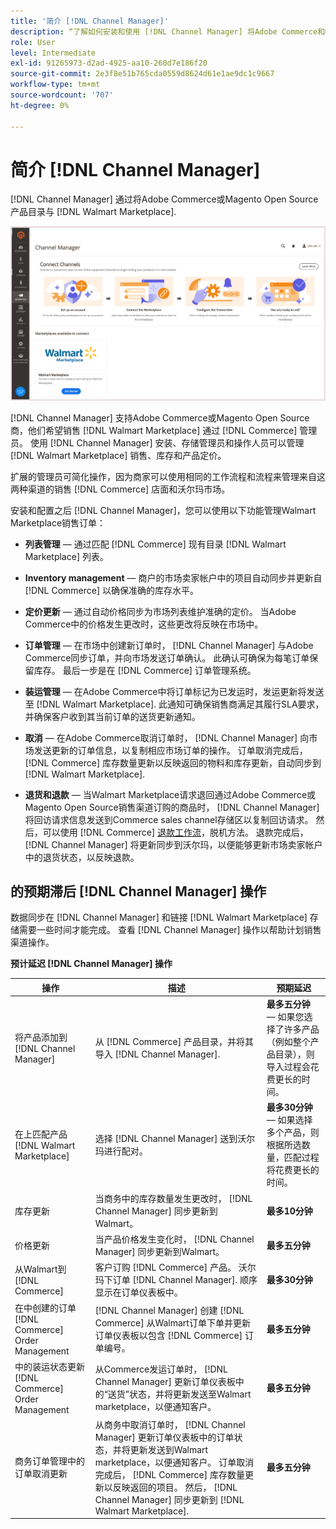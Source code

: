 ```yaml
---
title: '简介 [!DNL Channel Manager]'
description: “了解如何安装和使用 [!DNL Channel Manager] 将Adobe Commerce和Magento Open Source店与Walmart Marketplace集成，并创建销售渠道，从您的商务管理员处无缝地管理市场列表、定价、库存和销售。
role: User
level: Intermediate
exl-id: 91265973-d2ad-4925-aa10-260d7e186f20
source-git-commit: 2e3f8e51b765cda0559d8624d61e1ae9dc1c9667
workflow-type: tm+mt
source-wordcount: '707'
ht-degree: 0%

---
```



# 简介 [!DNL Channel Manager]

[!DNL Channel Manager] 通过将Adobe Commerce或Magento Open Source产品目录与 [!DNL Walmart Marketplace].

![[!DNL Channel Manager] 扩展管理员视图](assets/channel-manager-home.png)

[!DNL Channel Manager] 支持Adobe Commerce或Magento Open Source商，他们希望销售 [!DNL Walmart Marketplace] 通过 [!DNL Commerce] 管理员。 使用 [!DNL Channel Manager] 安装、存储管理员和操作人员可以管理 [!DNL Walmart Marketplace] 销售、库存和产品定价。

扩展的管理员可简化操作，因为商家可以使用相同的工作流程和流程来管理来自这两种渠道的销售 [!DNL Commerce] 店面和沃尔玛市场。

安装和配置之后 [!DNL Channel Manager]，您可以使用以下功能管理Walmart Marketplace销售订单：

* **列表管理** — 通过匹配 [!DNL Commerce] 现有目录 [!DNL Walmart Marketplace] 列表。

* **Inventory management** — 商户的市场卖家帐户中的项目自动同步并更新自 [!DNL Commerce] 以确保准确的库存水平。

* **定价更新** — 通过自动价格同步为市场列表维护准确的定价。 当Adobe Commerce中的价格发生更改时，这些更改将反映在市场中。

* **订单管理** — 在市场中创建新订单时， [!DNL Channel Manager] 与Adobe Commerce同步订单，并向市场发送订单确认。 此确认可确保为每笔订单保留库存。 最后一步是在 [!DNL Commerce] 订单管理系统。

* **装运管理** — 在Adobe Commerce中将订单标记为已发运时，发运更新将发送至 [!DNL Walmart Marketplace]. 此通知可确保销售商满足其履行SLA要求，并确保客户收到其当前订单的送货更新通知。

* **取消** — 在Adobe Commerce取消订单时， [!DNL Channel Manager] 向市场发送更新的订单信息，以复制相应市场订单的操作。 订单取消完成后， [!DNL Commerce] 库存数量更新以反映返回的物料和库存更新，自动同步到 [!DNL Walmart Marketplace].

* **退货和退款** — 当Walmart Marketplace请求退回通过Adobe Commerce或Magento Open Source销售渠道订购的商品时， [!DNL Channel Manager] 将回访请求信息发送到Commerce sales channel存储区以复制回访请求。 然后，可以使用 [!DNL Commerce] [退款工作流](https://docs.magento.com/user-guide/sales/credit-memos.html#refund-workflow)，脱机方法。 退款完成后， [!DNL Channel Manager] 将更新同步到沃尔玛，以便能够更新市场卖家帐户中的退货状态，以反映退款。

## 的预期滞后 [!DNL Channel Manager] 操作

数据同步在 [!DNL Channel Manager] 和链接 [!DNL Walmart Marketplace] 存储需要一些时间才能完成。 查看 [!DNL Channel Manager] 操作以帮助计划销售渠道操作。

**预计延迟 [!DNL Channel Manager] 操作**

| **操作** | **描述** | **预期延迟** |
|------------------------------------------------------------|--------------------------------------------------------------------------------------------------------------------------------------------------------------------------------------------------------------------------------------------------------------------------------------------------------------------------------------------------------------------------------------------------|------------------------------------------------------------------------------------------------------------------------------|
| 将产品添加到 [!DNL Channel Manager] | 从 [!DNL Commerce] 产品目录，并将其导入 [!DNL Channel Manager]. | **最多五分钟** — 如果您选择了许多产品（例如整个产品目录），则导入过程会花费更长的时间。 |
| 在上匹配产品 [!DNL Walmart Marketplace] | 选择 [!DNL Channel Manager] 送到沃尔玛进行配对。 | **最多30分钟** — 如果选择多个产品，则根据所选数量，匹配过程将花费更长的时间。 |
| 库存更新 | 当商务中的库存数量发生更改时， [!DNL Channel Manager] 同步更新到Walmart。 | **最多10分钟** |
| 价格更新 | 当产品价格发生变化时， [!DNL Channel Manager] 同步更新到Walmart。 | **最多五分钟** |
| 从Walmart到 [!DNL Commerce] | 客户订购 [!DNL Commerce] 产品。 沃尔玛下订单 [!DNL Channel Manager]. 顺序显示在订单仪表板中。 | **最多30分钟** |
| 在中创建的订单 [!DNL Commerce] Order Management | [!DNL Channel Manager] 创建 [!DNL Commerce] 从Walmart订单下单并更新订单仪表板以包含 [!DNL Commerce] 订单编号。 | **最多五分钟** |
| 中的装运状态更新 [!DNL Commerce] Order Management | 从Commerce发运订单时， [!DNL Channel Manager] 更新订单仪表板中的“送货”状态，并将更新发送至Walmart marketplace，以便通知客户。 | **最多五分钟** |
| 商务订单管理中的订单取消更新 | 从商务中取消订单时， [!DNL Channel Manager] 更新订单仪表板中的订单状态，并将更新发送到Walmart marketplace，以便通知客户。 订单取消完成后， [!DNL Commerce] 库存数量更新以反映返回的项目。 然后， [!DNL Channel Manager] 同步更新到 [!DNL Walmart Marketplace]. | **最多五分钟** |


